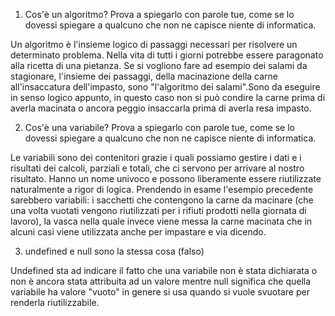 1. Cos'è un algoritmo? Prova a spiegarlo con parole tue, come se lo dovessi spiegare a qualcuno che non ne capisce niente di informatica.

Un algoritmo è l'insieme logico di passaggi necessari per risolvere un determinato problema. Nella vita di tutti i giorni potrebbe essere paragonato alla ricetta di una pietanza. Se si vogliono fare ad esempio dei salami da stagionare, l'insieme dei passaggi, della macinazione della carne all'insaccatura dell'impasto, sono "l'algoritmo dei salami".Sono da eseguire in senso logico appunto, in questo caso non si può condire la carne prima di averla macinata o ancora peggio insaccarla prima di averla resa impasto.

2. Cos'è una variabile? Prova a spiegarlo con parole tue, come se lo dovessi spiegare a qualcuno che non ne capisce niente di informatica.

Le variabili sono dei contenitori grazie i quali possiamo gestire i dati e i risultati dei calcoli, parziali e totali, che ci servono per arrivare al nostro risultato. Hanno un nome univoco e possono liberamente essere riutilizzate naturalmente a rigor di logica. Prendendo in esame l'esempio precedente sarebbero variabili: i sacchetti che contengono la carne da macinare (che una volta vuotati vengono riutilizzati per i rifiuti prodotti nella giornata di lavoro), la vasca nella quale invece viene messa la carne macinata che in alcuni casi viene utilizzata anche per impastare e via dicendo.

3. undefined e null sono la stessa cosa (falso)

Undefined sta ad indicare il fatto che una variabile non è stata dichiarata o non è ancora stata attribuita ad un valore mentre null significa che quella variabile ha valore "vuoto" in genere si usa quando si vuole svuotare per renderla riutilizzabile.
